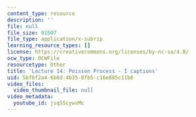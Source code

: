 ```yaml
---
content_type: resource
description: ''
file: null
file_size: 91507
file_type: application/x-subrip
learning_resource_types: []
license: https://creativecommons.org/licenses/by-nc-sa/4.0/
ocw_type: OCWFile
resourcetype: Other
title: 'Lecture 14: Poisson Process - I captions'
uid: 5bf6f2a4-6b8d-4b35-8fb5-c16e885c11b6
video_files:
  video_thumbnail_file: null
video_metadata:
  youtube_id: jsqSScywvMc
---
```

